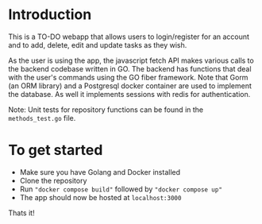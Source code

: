 
# Introduction

This is a TO-DO webapp that allows users to login/register for an account and to add, delete, edit and update tasks as they wish.

As the user is using the app, the javascript fetch API makes various calls to the backend codebase written in GO. 
The backend has functions that deal with the user's commands using the GO fiber framework. Note that Gorm (an ORM library) and a Postgresql docker container are used to implement the database. As well it implements sessions with redis for authentication.

Note: Unit tests for repository functions can be found in the ```methods_test.go``` file.

# To get started

- Make sure you have Golang and Docker installed
- Clone the repository
- Run 
```"docker compose build"``` followed by ```"docker compose up" ```
- The app should now be hosted at ```localhost:3000```

Thats it!
